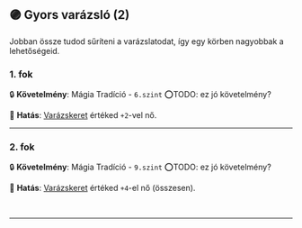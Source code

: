 ## 🟣 Gyors varázsló (2)

Jobban össze tudod sűríteni a varázslatodat, így egy körben nagyobbak a lehetőségeid.

### 1. fok

🔒 **Követelmény**: Mágia Tradíció - `6.szint` ⭕TODO: ez jó követelmény?

🌟 **Hatás**: [Varázskeret](../063_06_tamadasok_szama_varazslaskor.md#varázskeret) értéked `+2`-vel nő.

---
### 2. fok

🔒 **Követelmény**: Mágia Tradíció - `9.szint` ⭕TODO: ez jó követelmény?

🌟 **Hatás**: [Varázskeret](../063_06_tamadasok_szama_varazslaskor.md#varázskeret) értéked `+4`-el nő (összesen).

<br />

---
